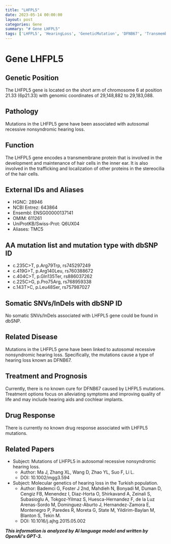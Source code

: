 ```yaml
---
title: "LHFPL5"
date: 2023-05-14 00:00:00
layout: post
categories: Gene
summary: "# Gene LHFPL5"
tags: ['LHFPL5', 'HearingLoss', 'GeneticMutation', 'DFNB67', 'TransmembraneProtein', 'InnerEar', 'TreatmentOptions', 'QualityOfLife']
---
```


# Gene LHFPL5

## Genetic Position
The LHFPL5 gene is located on the short arm of chromosome 6 at position 21.33 (6p21.33) with genomic coordinates of 29,148,882 to 29,183,088.

## Pathology
Mutations in the LHFPL5 gene have been associated with autosomal recessive nonsyndromic hearing loss.

## Function
The LHFPL5 gene encodes a transmembrane protein that is involved in the development and maintenance of hair cells in the inner ear. It is also involved in the trafficking and localization of other proteins in the stereocilia of the hair cells.

## External IDs and Aliases
- HGNC: 28946
- NCBI Entrez: 643864
- Ensembl: ENSG00000137141
- OMIM: 611261
- UniProtKB/Swiss-Prot: Q6UX04
- Aliases: TMC5

## AA mutation list and mutation type with dbSNP ID
- c.235C>T, p.Arg79Trp, rs745297249
- c.419G>T, p.Arg140Leu, rs760388672
- c.404C>T, p.Gln135Ter, rs886037262
- c.225C>G, p.Pro75Arg, rs768959338
- c.143T>C, p.Leu48Ser, rs757987027

## Somatic SNVs/InDels with dbSNP ID
No somatic SNVs/InDels associated with LHFPL5 gene could be found in dbSNP.

## Related Disease
Mutations in the LHFPL5 gene have been linked to autosomal recessive nonsyndromic hearing loss. Specifically, the mutations cause a type of hearing loss known as DFNB67.

## Treatment and Prognosis
Currently, there is no known cure for DFNB67 caused by LHFPL5 mutations. Treatment options focus on alleviating symptoms and improving quality of life and may include hearing aids and cochlear implants.

## Drug Response
There is currently no known drug response associated with LHFPL5 mutations.

## Related Papers
- Subject: Mutations of LHFPL5 in autosomal recessive nonsyndromic hearing loss.
  - Author: Ma J, Zhang XL, Wang D, Zhao YL, Suo F, Li L.
  - DOI: 10.1002/mgg3.594
- Subject: Molecular genetics of hearing loss in the Turkish population.
  - Author: Bademci G, Foster J 2nd, Mahdieh N, Bonyadi M, Duman D, Cengiz FB, Menendez I, Diaz-Horta O, Shirkavand A, Zeinali S, Subasioglu A, Tokgoz-Yilmaz S, Huesca-Hernandez F, de la Luz Arenas-Sordo M, Dominguez-Aburto J, Hernandez-Zamora E, Montenegro P, Paredes R, Moreta G, State M, Yildirim-Baylan M, Blanton S, Tekin M.
  - DOI: 10.1016/j.ajhg.2015.05.002

**_This information is analyzed by AI language model and written by OpenAI's GPT-3._**